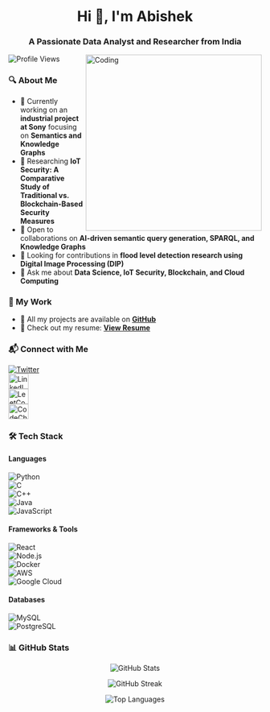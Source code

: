 <h1 align="center">Hi 👋, I'm Abishek</h1>
<h3 align="center">A Passionate Data Analyst and Researcher from India</h3>

<img align="right" alt="Coding" width="350" src="https://i.pinimg.com/originals/81/17/8b/81178b47a8598f0c81c4799f2cdd4057.gif">

<p align="left"> <img src="https://komarev.com/ghpvc/?username=abishekmoorthy&label=Profile%20Views&color=0e75b6&style=flat" alt="Profile Views" /> </p>

### 🔍 About Me  
- 🎯 Currently working on an **industrial project at Sony** focusing on **Semantics and Knowledge Graphs**  
- 📖 Researching **IoT Security: A Comparative Study of Traditional vs. Blockchain-Based Security Measures**  
- 🤝 Open to collaborations on **AI-driven semantic query generation, SPARQL, and Knowledge Graphs**  
- 🔬 Looking for contributions in **flood level detection research using Digital Image Processing (DIP)**  
- 💬 Ask me about **Data Science, IoT Security, Blockchain, and Cloud Computing**  

### 📂 My Work  
- 🔗 All my projects are available on **[GitHub](https://github.com/Abishekmoorthy)**  
- 📄 Check out my resume: **[View Resume](https://drive.google.com/file/d/1_DFeqWGG7-85EUAeg6-cpMB31u-Up_-S/view?usp=sharing)**  

### 📬 Connect with Me  
<a href="https://twitter.com/abishek59787942" target="_blank"><img src="https://img.shields.io/twitter/follow/abishek?logo=twitter&style=for-the-badge" alt="Twitter" /></a>  
<a href="https://linkedin.com/in/abisheke" target="_blank"><img align="center" src="https://raw.githubusercontent.com/rahuldkjain/github-profile-readme-generator/master/src/images/icons/Social/linked-in-alt.svg" alt="LinkedIn" height="30" width="40" /></a>  
<a href="https://www.leetcode.com/abishek" target="_blank"><img align="center" src="https://raw.githubusercontent.com/rahuldkjain/github-profile-readme-generator/master/src/images/icons/Social/leet-code.svg" alt="LeetCode" height="30" width="40" /></a>  
<a href="https://www.codechef.com/users/abishek" target="_blank"><img align="center" src="https://cdn.jsdelivr.net/npm/simple-icons@3.1.0/icons/codechef.svg" alt="CodeChef" height="30" width="40" /></a>  

### 🛠️ Tech Stack  
#### Languages  
![Python](https://img.shields.io/badge/Python-3776AB?style=for-the-badge&logo=python&logoColor=white)  
![C](https://img.shields.io/badge/C-00599C?style=for-the-badge&logo=c&logoColor=white)  
![C++](https://img.shields.io/badge/C++-00599C?style=for-the-badge&logo=c%2B%2B&logoColor=white)  
![Java](https://img.shields.io/badge/Java-ED8B00?style=for-the-badge&logo=openjdk&logoColor=white)  
![JavaScript](https://img.shields.io/badge/JavaScript-F7DF1E?style=for-the-badge&logo=javascript&logoColor=black)  

#### Frameworks & Tools  
![React](https://img.shields.io/badge/React-20232A?style=for-the-badge&logo=react&logoColor=61DAFB)  
![Node.js](https://img.shields.io/badge/Node.js-339933?style=for-the-badge&logo=node.js&logoColor=white)  
![Docker](https://img.shields.io/badge/Docker-2496ED?style=for-the-badge&logo=docker&logoColor=white)  
![AWS](https://img.shields.io/badge/AWS-232F3E?style=for-the-badge&logo=amazon-aws&logoColor=white)  
![Google Cloud](https://img.shields.io/badge/Google%20Cloud-4285F4?style=for-the-badge&logo=google-cloud&logoColor=white)  

#### Databases  
![MySQL](https://img.shields.io/badge/MySQL-4479A1?style=for-the-badge&logo=mysql&logoColor=white)  
![PostgreSQL](https://img.shields.io/badge/PostgreSQL-316192?style=for-the-badge&logo=postgresql&logoColor=white)  

### 📊 GitHub Stats  
<p align="center">
  <img src="https://github-readme-stats.vercel.app/api?username=abishekmoorthy&show_icons=true&theme=tokyonight" alt="GitHub Stats" />
</p>
<p align="center">
  <img src="https://github-readme-streak-stats.herokuapp.com/?user=abishekmoorthy&theme=tokyonight" alt="GitHub Streak" />
</p>
<p align="center">
  <img src="https://github-readme-stats.vercel.app/api/top-langs?username=abishekmoorthy&show_icons=true&layout=compact&theme=tokyonight" alt="Top Languages" />
</p>
